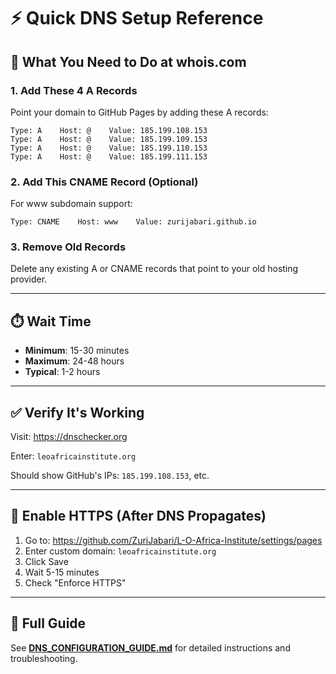 # ⚡ Quick DNS Setup Reference

## 🎯 What You Need to Do at whois.com

### 1. Add These 4 A Records

Point your domain to GitHub Pages by adding these A records:

```
Type: A    Host: @    Value: 185.199.108.153
Type: A    Host: @    Value: 185.199.109.153
Type: A    Host: @    Value: 185.199.110.153
Type: A    Host: @    Value: 185.199.111.153
```

### 2. Add This CNAME Record (Optional)

For www subdomain support:

```
Type: CNAME    Host: www    Value: zurijabari.github.io
```

### 3. Remove Old Records

Delete any existing A or CNAME records that point to your old hosting provider.

---

## ⏱️ Wait Time

- **Minimum**: 15-30 minutes
- **Maximum**: 24-48 hours
- **Typical**: 1-2 hours

---

## ✅ Verify It's Working

Visit: https://dnschecker.org

Enter: `leoafricainstitute.org`

Should show GitHub's IPs: `185.199.108.153`, etc.

---

## 🔐 Enable HTTPS (After DNS Propagates)

1. Go to: https://github.com/ZuriJabari/L-O-Africa-Institute/settings/pages
2. Enter custom domain: `leoafricainstitute.org`
3. Click Save
4. Wait 5-15 minutes
5. Check "Enforce HTTPS"

---

## 📖 Full Guide

See **[DNS_CONFIGURATION_GUIDE.md](./DNS_CONFIGURATION_GUIDE.md)** for detailed instructions and troubleshooting.
